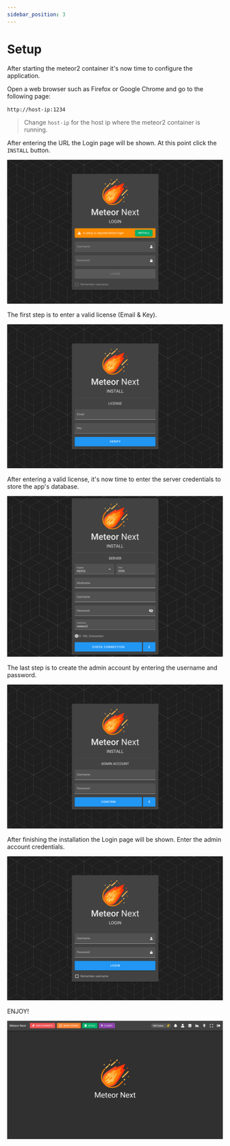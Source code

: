 ```yaml
---
sidebar_position: 3
---
```


# Setup

After starting the meteor2 container it's now time to configure the application.

Open a web browser such as Firefox or Google Chrome and go to the following page:

```bash
http://host-ip:1234
```

> Change `host-ip` for the host ip where the meteor2 container is running.

After entering the URL the Login page will be shown. At this point click the `INSTALL` button.

![alt text](../../assets/introduction/install1.png "Install - Login")

The first step is to enter a valid license (Email & Key).

![alt text](../../assets/introduction/install2.png "Install - License")

After entering a valid license, it's now time to enter the server credentials to store the app's database.

![alt text](../../assets/introduction/install3.png "Install - Server")

The last step is to create the admin account by entering the username and password.

![alt text](../../assets/introduction/install4.png "Install - Account")

After finishing the installation the Login page will be shown. Enter the admin account credentials.

![alt text](../../assets/introduction/login.png "Login")

ENJOY!

![alt text](../../assets/introduction/home.png "Home")
